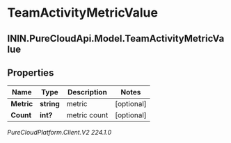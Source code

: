 # TeamActivityMetricValue

## ININ.PureCloudApi.Model.TeamActivityMetricValue

## Properties

|Name | Type | Description | Notes|
|------------ | ------------- | ------------- | -------------|
| **Metric** | **string** | metric | [optional] |
| **Count** | **int?** | metric count | [optional] |



_PureCloudPlatform.Client.V2 224.1.0_
